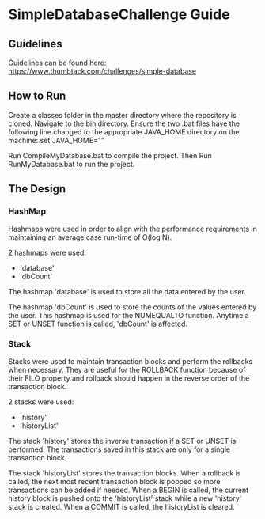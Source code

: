 # SimpleDatabaseChallenge Guide

## Guidelines
Guidelines can be found here: https://www.thumbtack.com/challenges/simple-database

## How to Run
Create a classes folder in the master directory where the repository is cloned.
Navigate to the bin directory. Ensure the two .bat files have the following line changed to the appropriate JAVA_HOME directory on the machine:
set JAVA_HOME="<INSERT YOUR JAVA_HOME PATH HERE>"

Run CompileMyDatabase.bat to compile the project. Then Run RunMyDatabase.bat to run the project.

## The Design

### HashMap
Hashmaps were used in order to align with the performance requirements in maintaining an average case run-time of O(log N).

2 hashmaps were used: 
- 'database'
- 'dbCount'

The hashmap 'database' is used to store all the data entered by the user.

The hashmap 'dbCount' is used to store the counts of the values entered by the user. This hashmap is used for the NUMEQUALTO function. Anytime a SET or UNSET function is called, 'dbCount' is affected.

### Stack
Stacks were used to maintain transaction blocks and perform the rollbacks when necessary. They are useful for the ROLLBACK function because of their FILO property and rollback should happen in the reverse order of the transaction block.

2 stacks were used:
- 'history'
- 'historyList'

The stack 'history' stores the inverse transaction if a SET or UNSET is performed. The transactions saved in this stack are only for a single transaction block.

The stack 'historyList' stores the transaction blocks. When a rollback is called, the next most recent transaction block is popped so more transactions can be added if needed. When a BEGIN is called, the current history block is pushed onto the 'historyList' stack while a new 'history' stack is created. When a COMMIT is called, the historyList is cleared.


